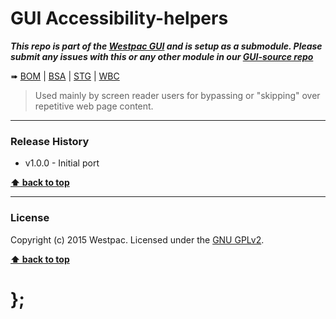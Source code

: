 GUI Accessibility-helpers
=========================

***This repo is part of the [Westpac GUI](http://gel.westpacgroup.com.au/GUI/) and is setup as a submodule. Please submit any issues with this or any other
module in our [GUI-source repo](https://github.com/WestpacCXTeam/GUI-source/issues)***

➠
[BOM](http://westpaccxteam.github.io/GUI-accessibility-helpers/tests/BOM/) |
[BSA](http://westpaccxteam.github.io/GUI-accessibility-helpers/tests/BSA/) |
[STG](http://westpaccxteam.github.io/GUI-accessibility-helpers/tests/STG/) |
[WBC](http://westpaccxteam.github.io/GUI-accessibility-helpers/tests/WBC/)

> Used mainly by screen reader users for bypassing or "skipping" over repetitive web page content.

----------------------------------------------------------------------------------------------------------------------------------------------------------------


### Release History

* v1.0.0 - Initial port

**[⬆ back to top](#content)**


----------------------------------------------------------------------------------------------------------------------------------------------------------------


### License

Copyright (c) 2015 Westpac. Licensed under the [GNU GPLv2](https://raw.githubusercontent.com/WestpacCXTeam/GUI-accessibility-helpers/master/LICENSE).

**[⬆ back to top](#content)**

# };